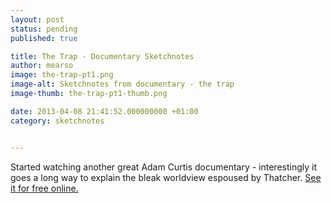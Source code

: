 ```yaml
---
layout: post
status: pending
published: true

title: The Trap - Documentary Sketchnotes
author: mearso
image: the-trap-pt1.png
image-alt: Sketchnotes from documentary - the trap
image-thumb: the-trap-pt1-thumb.png

date: 2013-04-08 21:41:52.000000000 +01:00
category: sketchnotes


---
```


Started watching another great Adam Curtis documentary - interestingly it goes a long way to explain the bleak worldview espoused by Thatcher. <a href="http://thoughtmaybe.com/the-trap/" title="See it for free online." target="_blank">See it for free online.</a>
